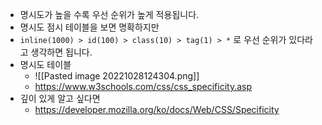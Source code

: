 
- 명시도가 높을 수록 우선 순위가 높게 적용됩니다.
- 명시도 점시 테이블을 보면 명확하지만
- `inline(1000) > id(100) > class(10) > tag(1) > *` 로 우선 순위가 있다라고 생각하면 됩니다.
- 명시도 테이블
  - ![[Pasted image 20221028124304.png]]
  - https://www.w3schools.com/css/css_specificity.asp
- 깊이 있게 알고 싶다면
  - https://developer.mozilla.org/ko/docs/Web/CSS/Specificity
